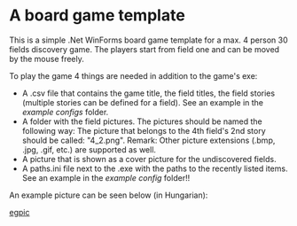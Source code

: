 # A board game template
This is a simple .Net WinForms board game template for a max. 4 person 30 fields discovery game. The players start from field one and can be moved by the mouse freely.

To play the game 4 things are needed in addition to the game's exe:
- A .csv file that contains the game title, the field titles, the field stories (multiple stories can be defined for a field). See an example in the _example configs_ folder.
- A folder with the field pictures. The pictures should be named the following way:
The picture that belongs to the 4th field's 2nd story should be called: "4_2.png". Remark: Other picture extensions (.bmp, .jpg, .gif, etc.) are supported as well.
- A picture that is shown as a cover picture for the undiscovered fields.
- A paths.ini file next to the .exe with the paths to the recently listed items. See an example in the _example config_ folder!!

An example picture can be seen below (in Hungarian):

[egpic](https://user-images.githubusercontent.com/10601273/111828930-4ec31800-88ec-11eb-90a0-072a5b7f4045.png)

